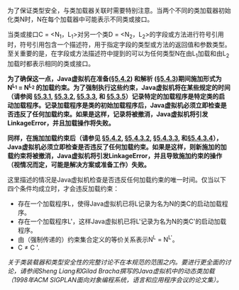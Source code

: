 为了保证类型安全，与类加载器关联时需要特别注意。当两个不同的类加载器初始化类N时，N在每个加载器中可能表示不同类或接口。

当类或接口C = <N<sub>1</sub>，L<sub>1</sub>>对另一个类D = <N<sub>2</sub>，L<sub>2</sub>>的字段或方法进行符号引用时，符号引用包含一个描述符，用于指定字段的类型或方法的返回值和参数类型。至关重要的是，在字段或方法描述符中提到的可以为任何类型N在由L<sub>1</sub>加载和由L<sub>2</sub>加载时都表示相同的类或接口。

**为了确保这一点，Java虚拟机在准备([§5.4.2](https://docs.oracle.com/javase/specs/jvms/se12/html/jvms-5.html#jvms-5.4.2)) 和解析 ([§5.4.3](https://docs.oracle.com/javase/specs/jvms/se12/html/jvms-5.html#jvms-5.4.3))期间施加形式为N<sup>L<sub>1</sub></sup> = N<sup>L<sub>2</sub></sup> 的加载约束。为了强制执行这些约束，Java虚拟机将在某些规定的时间（请参阅 [§5.3.1](https://docs.oracle.com/javase/specs/jvms/se12/html/jvms-5.html#jvms-5.3.1), [§5.3.2](https://docs.oracle.com/javase/specs/jvms/se12/html/jvms-5.html#jvms-5.3.2), [§5.3.3](https://docs.oracle.com/javase/specs/jvms/se12/html/jvms-5.html#jvms-5.3.3), 和 [§5.3.5](https://docs.oracle.com/javase/specs/jvms/se12/html/jvms-5.html#jvms-5.3.5)）记录特定的加载程序是特定类的启动加载程序。记录加载程序是类的初始加载程序后，Java虚拟机必须立即检查是否违反了任何加载约束。如果是这样，记录将被撤消，Java虚拟机将引发LinkageError，并且加载操作将失败。**

**同样，在施加加载约束后（请参见 [§5.4.2](https://docs.oracle.com/javase/specs/jvms/se12/html/jvms-5.html#jvms-5.4.2), [§5.4.3.2](https://docs.oracle.com/javase/specs/jvms/se12/html/jvms-5.html#jvms-5.4.3.2), [§5.4.3.3](https://docs.oracle.com/javase/specs/jvms/se12/html/jvms-5.html#jvms-5.4.3.3), 和[§5.4.3.4](https://docs.oracle.com/javase/specs/jvms/se12/html/jvms-5.html#jvms-5.4.3.4)），Java虚拟机必须立即检查是否违反了任何加载约束。如果是这样，则新施加的加载约束将被撤消，Java虚拟机将引发LinkageError，并且导致施加约束的操作（视情况而定，可能是解决方案或准备工作）失败。**

这里描述的情况是Java虚拟机检查是否违反任何加载约束的唯一时间。仅当以下四个条件均成立时，才会违反加载约束：

- 存在一个加载程序L，使得Java虚拟机已将L记录为名为N的类C的启动加载程序。
- 存在一个加载程序L'，这样Java虚拟机已将L'记录为名为N的类C'的启动加载程序。
- 由（强制传递的）约束集合定义的等价关系表示N<sup>L</sup> = N<sup>L'</sup>。
- C ≠ C '.

*关于类装载器和类型安全性的完整讨论不在本规范的范围之内。要进行更全面的讨论，请参阅Sheng Liang和Gilad Bracha撰写的Java虚拟机中的动态类加载（1998年ACM SIGPLAN面向对象编程系统，语言和应用程序会议的论文集）。*